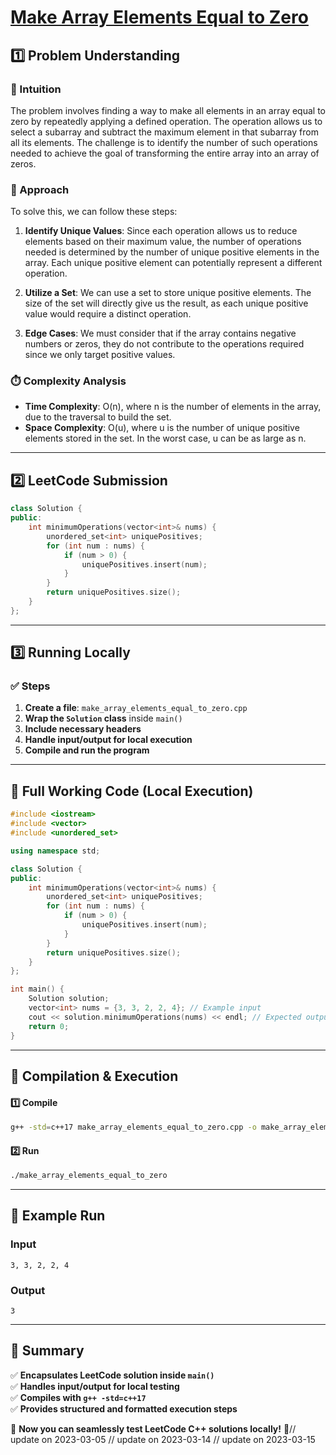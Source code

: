 # **[Make Array Elements Equal to Zero](https://leetcode.com/problems/make-array-elements-equal-to-zero/description/)**  

## **1️⃣ Problem Understanding**  
### **📌 Intuition**  
The problem involves finding a way to make all elements in an array equal to zero by repeatedly applying a defined operation. The operation allows us to select a subarray and subtract the maximum element in that subarray from all its elements. The challenge is to identify the number of such operations needed to achieve the goal of transforming the entire array into an array of zeros.

### **🚀 Approach**  
To solve this, we can follow these steps:

1. **Identify Unique Values**: Since each operation allows us to reduce elements based on their maximum value, the number of operations needed is determined by the number of unique positive elements in the array. Each unique positive element can potentially represent a different operation.

2. **Utilize a Set**: We can use a set to store unique positive elements. The size of the set will directly give us the result, as each unique positive value would require a distinct operation.

3. **Edge Cases**: We must consider that if the array contains negative numbers or zeros, they do not contribute to the operations required since we only target positive values.

### **⏱️ Complexity Analysis**  
- **Time Complexity**: O(n), where n is the number of elements in the array, due to the traversal to build the set.  
- **Space Complexity**: O(u), where u is the number of unique positive elements stored in the set. In the worst case, u can be as large as n.  

---  

## **2️⃣ LeetCode Submission**  
```cpp
class Solution {
public:
    int minimumOperations(vector<int>& nums) {
        unordered_set<int> uniquePositives;
        for (int num : nums) {
            if (num > 0) {
                uniquePositives.insert(num);
            }
        }
        return uniquePositives.size();
    }
};
```  

---  

## **3️⃣ Running Locally**  
### **✅ Steps**  
1. **Create a file**: `make_array_elements_equal_to_zero.cpp`  
2. **Wrap the `Solution` class** inside `main()`  
3. **Include necessary headers**  
4. **Handle input/output for local execution**  
5. **Compile and run the program**  

---  

## **📝 Full Working Code (Local Execution)**  
```cpp
#include <iostream>
#include <vector>
#include <unordered_set>

using namespace std;

class Solution {
public:
    int minimumOperations(vector<int>& nums) {
        unordered_set<int> uniquePositives;
        for (int num : nums) {
            if (num > 0) {
                uniquePositives.insert(num);
            }
        }
        return uniquePositives.size();
    }
};

int main() {
    Solution solution;
    vector<int> nums = {3, 3, 2, 2, 4}; // Example input
    cout << solution.minimumOperations(nums) << endl; // Expected output: 3
    return 0;
}
```  

---  

## **🔧 Compilation & Execution**  
#### **1️⃣ Compile**  
```bash
g++ -std=c++17 make_array_elements_equal_to_zero.cpp -o make_array_elements_equal_to_zero
```  

#### **2️⃣ Run**  
```bash
./make_array_elements_equal_to_zero
```  

---  

## **🎯 Example Run**  
### **Input**  
```
3, 3, 2, 2, 4
```  
### **Output**  
```
3
```  

---  

## **📌 Summary**  
✅ **Encapsulates LeetCode solution inside `main()`**  
✅ **Handles input/output for local testing**  
✅ **Compiles with `g++ -std=c++17`**  
✅ **Provides structured and formatted execution steps**  

🚀 **Now you can seamlessly test LeetCode C++ solutions locally!** 🚀// update on 2023-03-05
// update on 2023-03-14
// update on 2023-03-15
